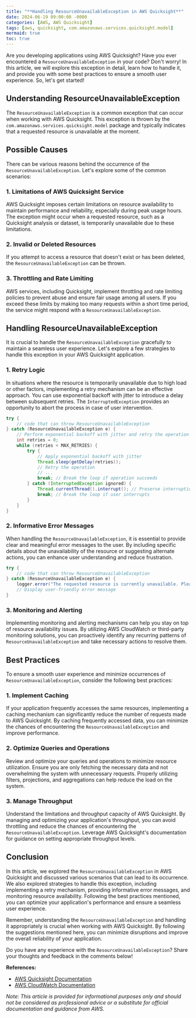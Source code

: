 ```yaml
---
title: "**Handling ResourceUnavailableException in AWS Quicksight**"
date: 2024-06-19 09:00:00 -0000
categories: [AWS, AWS Quicksight]
tags: [aws, quicksight, com.amazonaws.services.quicksight.model]
mermaid: true
toc: true
---
```



Are you developing applications using AWS Quicksight? Have you ever encountered a `ResourceUnavailableException` in your code? Don't worry! In this article, we will explore this exception in detail, learn how to handle it, and provide you with some best practices to ensure a smooth user experience. So, let's get started!

## Understanding ResourceUnavailableException

The `ResourceUnavailableException` is a common exception that can occur when working with AWS Quicksight. This exception is thrown by the `com.amazonaws.services.quicksight.model` package and typically indicates that a requested resource is unavailable at the moment.

## Possible Causes

There can be various reasons behind the occurrence of the `ResourceUnavailableException`. Let's explore some of the common scenarios:

### 1. Limitations of AWS Quicksight Service

AWS Quicksight imposes certain limitations on resource availability to maintain performance and reliability, especially during peak usage hours. The exception might occur when a requested resource, such as a Quicksight analysis or dataset, is temporarily unavailable due to these limitations.

### 2. Invalid or Deleted Resources

If you attempt to access a resource that doesn't exist or has been deleted, the `ResourceUnavailableException` can be thrown.

### 3. Throttling and Rate Limiting

AWS services, including Quicksight, implement throttling and rate limiting policies to prevent abuse and ensure fair usage among all users. If you exceed these limits by making too many requests within a short time period, the service might respond with a `ResourceUnavailableException`.

## Handling ResourceUnavailableException

It is crucial to handle the `ResourceUnavailableException` gracefully to maintain a seamless user experience. Let's explore a few strategies to handle this exception in your AWS Quicksight application.

### 1. Retry Logic

In situations where the resource is temporarily unavailable due to high load or other factors, implementing a retry mechanism can be an effective approach. You can use exponential backoff with jitter to introduce a delay between subsequent retries. The `InterruptedException` provides an opportunity to abort the process in case of user intervention.

```java
try {
    // code that can throw ResourceUnavailableException
} catch (ResourceUnavailableException e) {
    // Perform exponential backoff with jitter and retry the operation
    int retries = 0;
    while (retries < MAX_RETRIES) {
        try {
            // Apply exponential backoff with jitter
            Thread.sleep(getDelay(retries));
            // Retry the operation
            // ...
            break; // Break the loop if operation succeeds
        } catch (InterruptedException ignored) {
            Thread.currentThread().interrupt(); // Preserve interruption status
            break; // Break the loop if user interrupts
        }
    }
}
```

### 2. Informative Error Messages

When handling the `ResourceUnavailableException`, it is essential to provide clear and meaningful error messages to the user. By including specific details about the unavailability of the resource or suggesting alternate actions, you can enhance user understanding and reduce frustration.

```java
try {
    // code that can throw ResourceUnavailableException
} catch (ResourceUnavailableException e) {
    logger.error("The requested resource is currently unavailable. Please try again later or contact support for assistance.");
    // Display user-friendly error message
}
```

### 3. Monitoring and Alerting

Implementing monitoring and alerting mechanisms can help you stay on top of resource availability issues. By utilizing AWS CloudWatch or third-party monitoring solutions, you can proactively identify any recurring patterns of `ResourceUnavailableException` and take necessary actions to resolve them.

## Best Practices

To ensure a smooth user experience and minimize occurrences of `ResourceUnavailableException`, consider the following best practices:

### 1. Implement Caching

If your application frequently accesses the same resources, implementing a caching mechanism can significantly reduce the number of requests made to AWS Quicksight. By caching frequently accessed data, you can minimize the chances of encountering the `ResourceUnavailableException` and improve performance.

### 2. Optimize Queries and Operations

Review and optimize your queries and operations to minimize resource utilization. Ensure you are only fetching the necessary data and not overwhelming the system with unnecessary requests. Properly utilizing filters, projections, and aggregations can help reduce the load on the system.

### 3. Manage Throughput

Understand the limitations and throughput capacity of AWS Quicksight. By managing and optimizing your application's throughput, you can avoid throttling and reduce the chances of encountering the `ResourceUnavailableException`. Leverage AWS Quicksight's documentation for guidance on setting appropriate throughput levels.

## Conclusion

In this article, we explored the `ResourceUnavailableException` in AWS Quicksight and discussed various scenarios that can lead to its occurrence. We also explored strategies to handle this exception, including implementing a retry mechanism, providing informative error messages, and monitoring resource availability. Following the best practices mentioned, you can optimize your application's performance and ensure a seamless user experience.

Remember, understanding the `ResourceUnavailableException` and handling it appropriately is crucial when working with AWS Quicksight. By following the suggestions mentioned here, you can minimize disruptions and improve the overall reliability of your application.

Do you have any experience with the `ResourceUnavailableException`? Share your thoughts and feedback in the comments below!

**References:**

- [AWS Quicksight Documentation](https://docs.aws.amazon.com/quicksight/)
- [AWS CloudWatch Documentation](https://docs.aws.amazon.com/cloudwatch/)

*Note: This article is provided for informational purposes only and should not be considered as professional advice or a substitute for official documentation and guidance from AWS.*